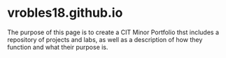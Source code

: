 # vrobles18.github.io

The purpose of this page is to create a CIT Minor Portfolio thst includes a repository of projects and labs, as well as a description of how they function and what their purpose is.
